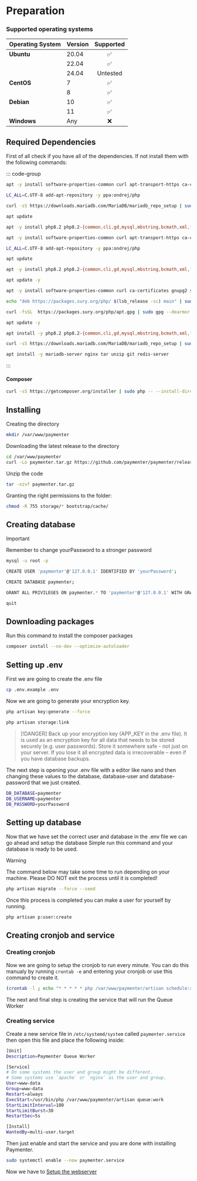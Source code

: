 # Preparation

### Supported operating systems

| Operating System | Version | Supported |
| ---------------- | ------- | :-------: |
| **Ubuntu**       | 20.04   |    ✅     |
|                  | 22.04   |    ✅     |
|                  | 24.04   | Untested  |
| **CentOS**       | 7       |    ✅     |
|                  | 8       |    ✅     |
| **Debian**       | 10      |    ✅     |
|                  | 11      |    ✅     |
| **Windows**      | Any     |    ❌     |

## Required Dependencies

First of all check if you have all of the dependencies. If not install them with the following commands:

::: code-group

```bash [General]
apt -y install software-properties-common curl apt-transport-https ca-certificates gnupg

LC_ALL=C.UTF-8 add-apt-repository -y ppa:ondrej/php

curl -sS https://downloads.mariadb.com/MariaDB/mariadb_repo_setup | sudo bash -s -- --mariadb-server-version="mariadb-10.11"

apt update

apt -y install php8.2 php8.2-{common,cli,gd,mysql,mbstring,bcmath,xml,fpm,curl,zip} mariadb-server nginx tar unzip git redis-server
```

```bash [Ubuntu 22.04]
apt -y install software-properties-common curl apt-transport-https ca-certificates gnupg

LC_ALL=C.UTF-8 add-apt-repository -y ppa:ondrej/php

apt update

apt -y install php8.2 php8.2-{common,cli,gd,mysql,mbstring,bcmath,xml,fpm,curl,zip} mariadb-server nginx tar unzip git redis-server
```

```bash [Debian]
apt update -y

apt -y install software-properties-common curl ca-certificates gnupg2 sudo lsb-release

echo "deb https://packages.sury.org/php/ $(lsb_release -sc) main" | sudo tee /etc/apt/sources.list.d/sury-php.list

curl -fsSL  https://packages.sury.org/php/apt.gpg | sudo gpg --dearmor -o /etc/apt/trusted.gpg.d/sury-keyring.gpg

apt update -y

apt install -y php8.2 php8.2-{common,cli,gd,mysql,mbstring,bcmath,xml,fpm,curl,zip}

curl -sS https://downloads.mariadb.com/MariaDB/mariadb_repo_setup | sudo bash -s -- --mariadb-server-version="mariadb-10.11"

apt install -y mariadb-server nginx tar unzip git redis-server
```

:::

#### Composer

```bash
curl -sS https://getcomposer.org/installer | sudo php -- --install-dir=/usr/local/bin --filename=composer
```

## Installing

Creating the directory

```bash
mkdir /var/www/paymenter
```

Downloading the latest release to the directory

```bash
cd /var/www/paymenter
curl -Lo paymenter.tar.gz https://github.com/paymenter/paymenter/releases/latest/download/paymenter.tar.gz
```

Unzip the code

```bash
tar -xzvf paymenter.tar.gz
```

Granting the right permissions to the folder:

```bash
chmod -R 755 storage/* bootstrap/cache/
```

## Creating database

> [!IMPORTANT]
> Remember to change yourPassword to a stronger password

```bash
mysql -u root -p

CREATE USER 'paymenter'@'127.0.0.1' IDENTIFIED BY 'yourPassword';

CREATE DATABASE paymenter;

GRANT ALL PRIVILEGES ON paymenter.* TO 'paymenter'@'127.0.0.1' WITH GRANT OPTION;

quit

```

## Downloading packages

Run this command to install the composer packages

```bash
composer install --no-dev --optimize-autoloader
```

## Setting up .env

First we are going to create the .env file

```bash
cp .env.example .env
```

Now we are going to generate your encryption key.

```bash
php artisan key:generate --force

php artisan storage:link
```

> [!DANGER]
> Back up your encryption key (APP_KEY in the .env file). It is used as an encryption key for all data that needs to be stored securely (e.g. user passwords). Store it somewhere safe - not just on your server. If you lose it all encrypted data is irrecoverable – even if you have database backups.

The next step is opening your .env file with a editor like nano and then changing these values to the database, database-user and database-password that we just created.

```bash
DB_DATABASE=paymenter
DB_USERNAME=paymenter
DB_PASSWORD=yourPassword
```

## Setting up database

Now that we have set the correct user and database in the .env file we can go ahead and setup the database
Simple run this command and your database is ready to be used.

> [!WARNING]
> The command below may take some time to run depending on your machine. Please DO NOT exit the process until it is completed!

```bash
php artisan migrate --force --seed
```

Once this process is completed you can make a user for yourself by running.

```bash
php artisan p:user:create
```

## Creating cronjob and service

### Creating cronjob

Now we are going to setup the cronjob to run every minute. You can do this manualy by running `crontab -e` and entering your cronjob or use this command to create it.

```bash
(crontab -l ; echo "* * * * * php /var/www/paymenter/artisan schedule:run >> /dev/null 2>&1") | crontab -
```

The next and final step is creating the service that will run the Queue Worker

### Creating service

Create a new service file in `/etc/systemd/system` called `paymenter.service` then open this file and place the following inside:

```bash
[Unit]
Description=Paymenter Queue Worker

[Service]
# On some systems the user and group might be different.
# Some systems use `apache` or `nginx` as the user and group.
User=www-data
Group=www-data
Restart=always
ExecStart=/usr/bin/php /var/www/paymenter/artisan queue:work
StartLimitInterval=180
StartLimitBurst=30
RestartSec=5s

[Install]
WantedBy=multi-user.target
```

Then just enable and start the service and you are done with installing Paymenter.

```bash
sudo systemctl enable --now paymenter.service
```

Now we have to [Setup the webserver](./webserver.md)

